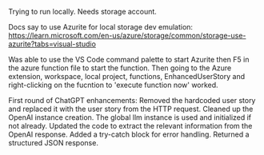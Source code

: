 Trying to run locally.  Needs storage account.

Docs say to use Azurite for local storage dev emulation:
https://learn.microsoft.com/en-us/azure/storage/common/storage-use-azurite?tabs=visual-studio

Was able to use the VS Code command palette to start Azurite then F5 in the azure function file to start the function.  Then going to the Azure extension, workspace, local project, functions, EnhancedUserStory and right-clicking on the fucntion to 'execute function now' worked.

First round of ChatGPT enhancements:
Removed the hardcoded user story and replaced it with the user story from the HTTP request.
Cleaned up the OpenAI instance creation. The global llm instance is used and initialized if not already.
Updated the code to extract the relevant information from the OpenAI response.
Added a try-catch block for error handling.
Returned a structured JSON response.

